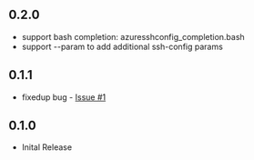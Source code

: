 ## 0.2.0

* support bash completion: azuresshconfig_completion.bash
* support --param to add additional ssh-config params

## 0.1.1

* fixedup bug - [Issue #1](https://github.com/yokawasa/azure-ssh-config/issues/1)

## 0.1.0

* Inital Release
